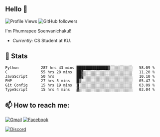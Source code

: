 
<h2>Hello 👋</h2> 

![Profile Views](https://komarev.com/ghpvc/?username=Homiez09&label=Profile%20views&color=0e75b6&style=flat)
![GitHub followers](https://img.shields.io/github/followers/HomieZ09.svg?style=social&label=Follow)


I'm Phumrapee Soenvanichakul!

- <i>Currently:</i> CS Student at KU.

<h2>👀 Stats</h2>

<!--START_SECTION:waka-->

```text
Python          287 hrs 43 mins ██████████████▓░░░░░░░░░░   58.09 %
C               55 hrs 28 mins  ██▓░░░░░░░░░░░░░░░░░░░░░░   11.20 %
JavaScript      50 hrs          ██▓░░░░░░░░░░░░░░░░░░░░░░   10.10 %
PHP             27 hrs 5 mins   █▒░░░░░░░░░░░░░░░░░░░░░░░   05.47 %
Git Config      15 hrs 19 mins  ▓░░░░░░░░░░░░░░░░░░░░░░░░   03.09 %
TypeScript      15 hrs 4 mins   ▓░░░░░░░░░░░░░░░░░░░░░░░░   03.04 %
```

<!--END_SECTION:waka-->

<h2>📫 How to reach me:</h2>

<a href="mailto:phumrapeesoen1@gmail.com">![Gmail](https://img.shields.io/badge/Gmail-D14836?style=for-the-badge&logo=gmail&logoColor=white)</a> 
<a href="https://web.facebook.com/phumrapee.soenvanichakul.3/">![Facebook](https://img.shields.io/badge/Facebook-4267B2?style=for-the-badge&logo=facebook&logoColor=white)</a>

<a href="https://discord.gg/EWnAEUtFVm">![Discord](https://discord.c99.nl/widget/theme-1/297740667784921089.png)</a> 
